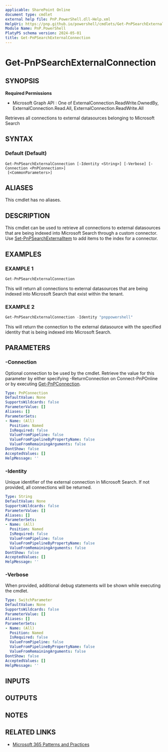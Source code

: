 ```yaml
---
applicable: SharePoint Online
document type: cmdlet
external help file: PnP.PowerShell.dll-Help.xml
HelpUri: https://pnp.github.io/powershell/cmdlets/Get-PnPSearchExternalConnection.html
Module Name: PnP.PowerShell
PlatyPS schema version: 2024-05-01
title: Get-PnPSearchExternalConnection
---
```


# Get-PnPSearchExternalConnection

## SYNOPSIS

**Required Permissions**

  * Microsoft Graph API : One of ExternalConnection.ReadWrite.OwnedBy, ExternalConnection.Read.All,	ExternalConnection.ReadWrite.All

Retrieves all connections to external datasources belonging to Microsoft Search

## SYNTAX

### Default (Default)

```
Get-PnPSearchExternalConnection [-Identity <String>] [-Verbose] [-Connection <PnPConnection>]
 [<CommonParameters>]
```

## ALIASES

This cmdlet has no aliases.

## DESCRIPTION

This cmdlet can be used to retrieve all connections to external datasources that are being indexed into Microsoft Search through a custom connector. Use [Set-PnPSearchExternalItem](Set-PnPSearchExternalItem.md) to add items to the index for a connector.

## EXAMPLES

### EXAMPLE 1

```powershell
Get-PnPSearchExternalConnection
```

This will return all connections to external datasources that are being indexed into Microsoft Search that exist within the tenant.

### EXAMPLE 2

```powershell
Get-PnPSearchExternalConnection -Identity "pnppowershell"
```

This will return the connection to the external datasource with the specified identity that is being indexed into Microsoft Search.

## PARAMETERS

### -Connection

Optional connection to be used by the cmdlet. Retrieve the value for this parameter by either specifying -ReturnConnection on Connect-PnPOnline or by executing [Get-PnPConnection](Get-PnPConnection.md).

```yaml
Type: PnPConnection
DefaultValue: None
SupportsWildcards: false
ParameterValue: []
Aliases: []
ParameterSets:
- Name: (All)
  Position: Named
  IsRequired: false
  ValueFromPipeline: false
  ValueFromPipelineByPropertyName: false
  ValueFromRemainingArguments: false
DontShow: false
AcceptedValues: []
HelpMessage: ''
```

### -Identity

Unique identifier of the external connection in Microsoft Search. If not provided, all connections will be returned.

```yaml
Type: String
DefaultValue: None
SupportsWildcards: false
ParameterValue: []
Aliases: []
ParameterSets:
- Name: (All)
  Position: Named
  IsRequired: false
  ValueFromPipeline: false
  ValueFromPipelineByPropertyName: false
  ValueFromRemainingArguments: false
DontShow: false
AcceptedValues: []
HelpMessage: ''
```

### -Verbose

When provided, additional debug statements will be shown while executing the cmdlet.

```yaml
Type: SwitchParameter
DefaultValue: None
SupportsWildcards: false
ParameterValue: []
Aliases: []
ParameterSets:
- Name: (All)
  Position: Named
  IsRequired: false
  ValueFromPipeline: false
  ValueFromPipelineByPropertyName: false
  ValueFromRemainingArguments: false
DontShow: false
AcceptedValues: []
HelpMessage: ''
```

## INPUTS

## OUTPUTS

## NOTES

## RELATED LINKS

- [Microsoft 365 Patterns and Practices](https://aka.ms/m365pnp)
